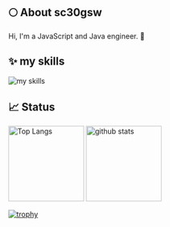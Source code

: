 ## 🌕 About sc30gsw
Hi, I'm a JavaScript and Java engineer. 🤝

## ✨ my skills
<img alt="my skills" src="https://skillicons.dev/icons?theme=light&perline=8&i=html,css,sass,js,ts,nodejs,java,kotlin,react,nextjs,remix,gatsby,tailwindcss,materialui,styledcomponents,express,nestjs,spring,npm,yarn,pnpm,vite,graphql,apollo,prisma,planetscale,supabase,firebase,mongo,postgresql,mysql,docker,vercel,aws,git,github,figma,vscode,eclipse,intelliJ" />

## 📈 Status

<p align="left"> 
  <img alt="Top Langs" height="150px" src="https://github-readme-stats.vercel.app/api/top-langs/?username=sc30gsw&layout=compact&show_icons=true" />
  <img alt="github stats" height="150px" src="https://github-readme-stats.vercel.app/api?username=sc30gsw" />
</p>

[![trophy](https://github-profile-trophy.vercel.app/?username=sc30gsw&margin-w=5)](https://github.com/sc30gsw/)

<!--
**sc30gsw/sc30gsw** is a ✨ _special_ ✨ repository because its `README.md` (this file) appears on your GitHub profile.

Here are some ideas to get you started:

- 🔭 I’m currently working on ...
- 👯 I’m looking to collaborate on ...
- 💬 Ask me about ...
- 😄 Pronouns: ...
- ⚡ Fun fact: ...
- 🙌 I’m looking for help with [grow-files](https://github.com/tsuki-lab/grow-files) and [microcms-filter-query](https://github.com/tsuki-lab/microcms-filter-query)
-->

